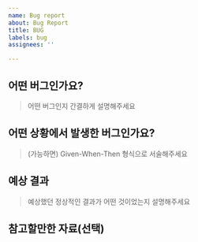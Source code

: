 ```yaml
---
name: Bug report
about: Bug Report
title: BUG
labels: bug
assignees: ''

---
```


## 어떤 버그인가요?

> 어떤 버그인지 간결하게 설명해주세요

## 어떤 상황에서 발생한 버그인가요?

> (가능하면) Given-When-Then 형식으로 서술해주세요

## 예상 결과

> 예상했던 정상적인 결과가 어떤 것이었는지 설명해주세요

## 참고할만한 자료(선택)
